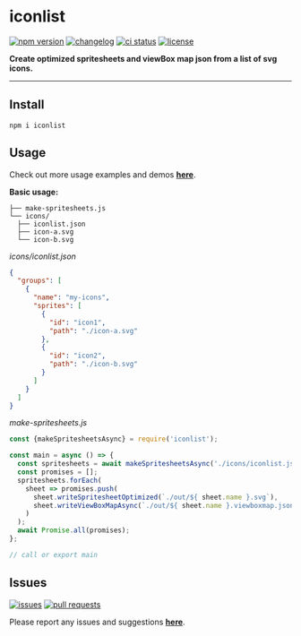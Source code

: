 # iconlist

[![npm version](https://img.shields.io/npm/v/iconlist.svg?style=for-the-badge&labelColor=222222)](https://www.npmjs.com/package/iconlist)
[![changelog](https://img.shields.io/badge/-changelog-222222?style=for-the-badge)](CHANGELOG.md)
[![ci status](https://img.shields.io/github/workflow/status/davidstraka2/iconlist/Lint%20and%20test/master?style=for-the-badge&labelColor=222222&logo=github)](https://github.com/davidstraka2/iconlist)
[![license](https://img.shields.io/npm/l/iconlist.svg?style=for-the-badge&labelColor=222222)](LICENSE)

**Create optimized spritesheets and viewBox map json from a list of svg icons.**

---

## Install

```shell
npm i iconlist
```

## Usage

Check out more usage examples and demos **[here](examples/README.md)**.

**Basic usage:**

```
├── make-spritesheets.js
└── icons/
  ├── iconlist.json
  ├── icon-a.svg
  └── icon-b.svg
```

*icons/iconlist.json*
```json
{
  "groups": [
    {
      "name": "my-icons",
      "sprites": [
        {
          "id": "icon1",
          "path": "./icon-a.svg"
        },
        {
          "id": "icon2",
          "path": "./icon-b.svg"
        }
      ]
    }
  ]
}
```

*make-spritesheets.js*
```js
const {makeSpritesheetsAsync} = require('iconlist');

const main = async () => {
  const spritesheets = await makeSpritesheetsAsync('./icons/iconlist.json');
  const promises = [];
  spritesheets.forEach(
    sheet => promises.push(
      sheet.writeSpritesheetOptimized(`./out/${ sheet.name }.svg`),
      sheet.writeViewBoxMapAsync(`./out/${ sheet.name }.viewboxmap.json`),
    )
  );
  await Promise.all(promises);
};

// call or export main
```

## Issues

[![issues](https://img.shields.io/github/issues/davidstraka2/iconlist?style=for-the-badge&labelColor=222222)](https://github.com/davidstraka2/iconlist/issues)
[![pull requests](https://img.shields.io/github/issues-pr/davidstraka2/iconlist?style=for-the-badge&labelColor=222222)](https://github.com/davidstraka2/iconlist/pulls)

Please report any issues and suggestions **[here](https://github.com/davidstraka2/iconlist/issues)**.
